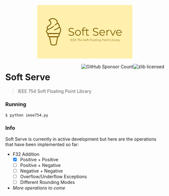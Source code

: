 <p align=center>
    <img src="misc/Soft Serve.png" alt="Soft Serve Logo" width=60%>
</p>

<img src="https://img.shields.io/github/license/pebaz/soft-serve" alt="zlib licensed" align="right">
<img src="https://img.shields.io/github/sponsors/pebaz" alt="GitHub Sponsor Count" align="right">

# Soft Serve

> IEEE 754 Soft Floating Point Library

### Running

```
$ python ieee754.py
```

### Info

Soft Serve is currently in active development but here are the operations that
have been implemented so far:

* F32 Addition
    - [x] Positive + Positive
    - [ ] Positive + Negative
    - [ ] Negative + Negative
    - [ ] Overflow/Underflow Exceptions
    - [ ] Different Rounding Modes

* *More operations to come*
